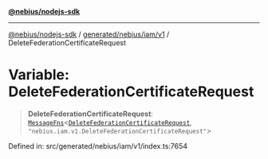 [**@nebius/nodejs-sdk**](../../../../../README.md)

---

[@nebius/nodejs-sdk](../../../../../README.md) / [generated/nebius/iam/v1](../README.md) / DeleteFederationCertificateRequest

# Variable: DeleteFederationCertificateRequest

> **DeleteFederationCertificateRequest**: [`MessageFns`](../../../../../runtime/protos/core/interfaces/MessageFns.md)\<[`DeleteFederationCertificateRequest`](../interfaces/DeleteFederationCertificateRequest.md), `"nebius.iam.v1.DeleteFederationCertificateRequest"`\>

Defined in: src/generated/nebius/iam/v1/index.ts:7654
